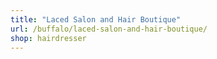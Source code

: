 ```yaml
---
title: "Laced Salon and Hair Boutique"
url: /buffalo/laced-salon-and-hair-boutique/
shop: hairdresser
---
```

